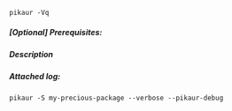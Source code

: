 ```
pikaur -Vq

```


##### [Optional] Prerequisites:



##### Description



##### Attached log:

```
pikaur -S my-precious-package --verbose --pikaur-debug


```
